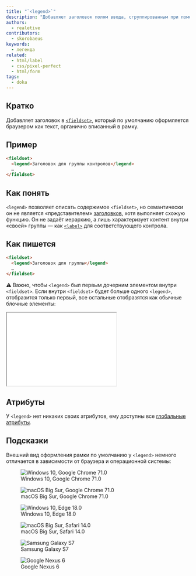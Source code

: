 ```yaml
---
title: "`<legend>`"
description: "Добавляет заголовок полям ввода, сгруппированным при помощи `<fieldset>`."
authors:
  - realetive
contributors:
  - skorobaeus
keywords:
  - легенда
related:
  - html/label
  - css/pixel-perfect
  - html/form
tags:
  - doka
---
```


## Кратко

Добавляет заголовок в [`<fieldset>`](/html/fieldset/), который по умолчанию оформляется браузером как текст, органично вписанный в рамку.

## Пример

```html
<fieldset>
  <legend>Заголовок для группы контролов</legend>
  …
</fieldset>
```

## Как понять

`<legend>` позволяет описать содержимое `<fieldset>`, но семантически он не является «представителем» [заголовков](/html/h1-h6/), хотя выполняет схожую функцию. Он не задаёт иерархию, а лишь характеризует контент внутри «своей» группы — как [`<label>`](/html/label/) для соответствующего контрола.

## Как пишется

```html
<fieldset>
  <legend>Заголовок для группы</legend>
  …
</fieldset>
```

<aside>

⚠️ Важно, чтобы `<legend>` был первым дочерним элементом внутри `<fieldset>`. Если внутри `<fieldset>` будет больше одного `<legend>`, отобразится только первый, все остальные отобразятся как обычные блочные элементы:

</aside>

<iframe title="Меняющаяся легенда" src="demos/legend-rotate/" height="200"></iframe>

## Атрибуты

У `<legend>` нет никаких своих атрибутов, ему доступны все [глобальные атрибуты](/html/global-attrs/).

## Подсказки

Внешний вид оформления рамки по умолчанию у `<legend>` немного отличается в зависимости от браузера и операционной системы:

<section class="section section_column_2">
  <figure class="section__item">
    <img src="images/win-10-chrome-71.png" alt="Windows 10, Google Chrome 71.0">
    <figcaption>Windows 10, Google Chrome 71.0</figcaption>
  </figure>
  <figure class="section__item">
    <img src="images/mac-chrome-71.png" alt="macOS Big Sur, Google Chrome 71.0">
    <figcaption>macOS Big Sur, Google Chrome 71.0</figcaption>
  </figure>
  <figure class="section__item">
    <img src="images/win-10-edge-18.png" alt="Windows 10, Edge 18.0">
    <figcaption>Windows 10, Edge 18.0</figcaption>
  </figure>
  <figure class="section__item">
    <img src="images/mac-safari-14.jpg" alt="macOS Big Sur, Safari 14.0">
    <figcaption>macOS Big Sur, Safari 14.0</figcaption>
  </figure>
  <figure class="section__item">
    <img src="images/samsung-galaxy.png" alt="Samsung Galaxy S7">
    <figcaption>Samsung Galaxy S7</figcaption>
  </figure>
  <figure class="section__item">
    <img src="images/google-nexus.png" alt="Google Nexus 6">
    <figcaption>Google Nexus 6</figcaption>
  </figure>
</section>
